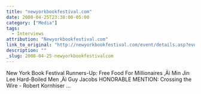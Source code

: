 ```yaml
---
title: "newyorkbookfestival.com"
date: 2008-04-25T23:38:00-05:00
category: ["Media"]
tags:
  - Interviews
attribution: "Newyorkbookfestival.com"
link_to_original: "http://newyorkbookfestival.com/event/details.asp?event_id=9"
description: ""
_slug: 2008-04-25-newyorkbookfestivalcom
---
```


New York Book Festival
Runners-Up: Free Food For Millionaires ‚Äì Min Jin Lee Hard-Boiled Men ‚Äì Guy Jacobs HONORABLE MENTION: Crossing the Wire - Robert Kornhiser ...
